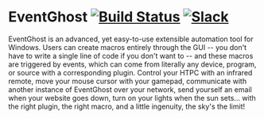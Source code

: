 # EventGhost [![Build Status](https://ci.appveyor.com/api/projects/status/3wf2sdw8bf4i02b9/branch/master?svg=true)](https://ci.appveyor.com/project/blackwind/eventghost/build/artifacts) [![Slack](https://eventghost-slackin.herokuapp.com/badge.svg)](https://eventghost-slackin.herokuapp.com/)

EventGhost is an advanced, yet easy-to-use extensible automation tool for Windows. Users can create macros entirely through the GUI -- you don't have to write a single line of code if you don't want to -- and these macros are triggered by events, which can come from literally any device, program, or source with a corresponding plugin. Control your HTPC with an infrared remote, move your mouse cursor with your gamepad, communicate with another instance of EventGhost over your network, send yourself an email when your website goes down, turn on your lights when the sun sets... with the right plugin, the right macro, and a little ingenuity, the sky's the limit!
